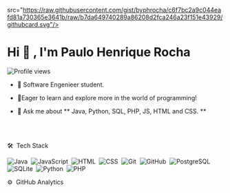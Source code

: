 <img align="right" style= "height: 590em"> src="https://raw.githubusercontent.com/gist/byphrocha/c6f7bc2a9c044eafd81a730365e3641b/raw/b7da649740289a86208d2fca246a23f151e43929/githubcard.svg"/>
<h1 align="left">Hi 👋 , I'm Paulo Henrique Rocha</h1>
<p align="left"> <img src="https://komarev.com/ghpvc/?username=byphrocha&color=yellow" alt="Profile views" /> </p>

- 🚀 Software Engenieer student.

- 🔭Eager to learn and explore more in the world of programming!

- 💬 Ask me about ** Java, Python, SQL, PHP, JS, HTML and CSS. **

<br><br>


🛠 &nbsp;Tech Stack

![Java](https://img.shields.io/badge/Java-05122A?style=flat&logo=openjdk&logoColor=white)&nbsp;
![JavaScript](https://img.shields.io/badge/-JavaScript-05122A?style=flat&logo=javascript)&nbsp;
![HTML](https://img.shields.io/badge/-HTML-05122A?style=flat&logo=HTML5)&nbsp;
![CSS](https://img.shields.io/badge/-CSS-05122A?style=flat&logo=CSS3&logoColor=1572B6)&nbsp;
![Git](https://img.shields.io/badge/-Git-05122A?style=flat&logo=git)&nbsp;
![GitHub](https://img.shields.io/badge/-GitHub-05122A?style=flat&logo=github)&nbsp;
![PostgreSQL](https://img.shields.io/badge/-PostgreSQL-05122A?style=flat&logo=postgresql)&nbsp;
![SQLite](https://img.shields.io/badge/-SQLite-05122A?style=flat&logo=sqlite)&nbsp;
![Python](https://img.shields.io/badge/python-05122A?style=flat&logo=python&logoColor=ffdd54)&nbsp;
![PHP](https://img.shields.io/badge/PHP-05122A?style=flat&logo=php&logoColor=white)&nbsp;


⚙️ &nbsp;GitHub Analytics

<p align="left">
<img width="530em" src="https://github-readme-stats.vercel.app/api?username=byphrocha&show_icons=true&theme=vision-friendly-dark" alt="maykbrito's stats"/>
<img width="530em" src="https://github-readme-stats.vercel.app/api/top-langs/?username=byphrocha&layout=compact&theme=vision-friendly-dark" alt="maykbrito's most languages"/>
</p>

<br><br>

## Contact

<a href="https://www.linkedin.com/in/paulohenrique-rocha/" target="_blank">
  <img align="center" src="https://img.shields.io/badge/-Paulo Henrique da Rocha-05122A?style=flat&logo=linkedin" alt="linkedin"/>
</a>
<a href="https://www.instagram.com/paulo.rocha13/" target="_blank">
 <img align="center" src="https://img.shields.io/badge/-paulo.rocha13-05122A?style=flat&logo=instagram" alt="instagram"/>
</a>
</p>


![Snake animation](https://github.com/LuigiGF/LuigiGF/blob/output/github-contribution-grid-snake.svg)
